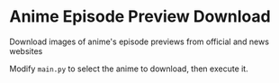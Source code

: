 # Anime Episode Preview Download
Download images of anime's episode previews from official and news websites

Modify `main.py` to select the anime to download, then execute it.
